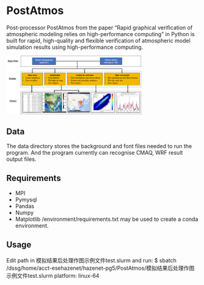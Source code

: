 # PostAtmos

Post-processor PostAtmos from the paper “Rapid graphical verification of atmospheric modeling relies on high-performance computing” in Python is built for rapid, high-quality and flexible verification of atmospheric model simulation results using high-performance computing.

<img src="https://github.com/hazenet-cn/PostAtmos/blob/main/imgs/post_process.png"  width = "70%" height = "70%"/>

## Data
The data directory stores the background and font files needed to run the program. And the program currently can recognise CMAQ, WRF result output files.

## Requirements
+ MPI
+ Pymysql
+ Pandas  
+ Numpy
+ Matplotlib
/environment/requirements.txt may be used to create a conda environment.

## Usage
Edit path in 模拟结果后处理作图示例文件test.slurm and run:
$ sbatch /dssg/home/acct-esehazenet/hazenet-pg5/PostAtmos/模拟结果后处理作图示例文件test.slurm
platform: linux-64